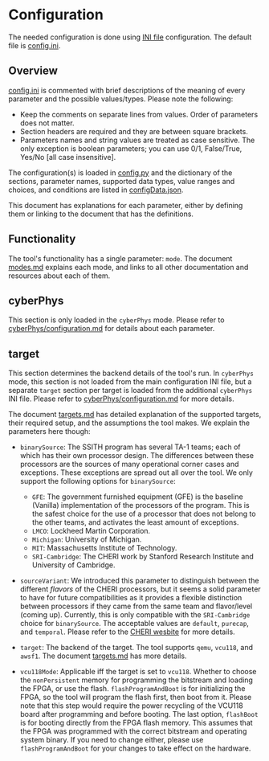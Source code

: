 # Configuration #

The needed configuration is done using [INI
file](https://en.wikipedia.org/wiki/INI_file) configuration. The
default file is [config.ini](../../config.ini).

## Overview ##

[config.ini](./config.ini) is commented with brief descriptions of
the meaning of every parameter and the possible values/types. Please note the following:
  - Keep the comments on separate lines from values. Order of
    parameters does not matter.
  - Section headers are required and they are between square brackets.
  - Parameters names and string values are treated as case sensitive. The only exception is boolean parameters; you can use 0/1, False/True, Yes/No [all case insensitive].

The configuration(s) is loaded in [config.py](../../fett/base/config.py) and the dictionary of the sections, parameter names, supported data types, value ranges and choices, and conditions are listed in [configData.json](../../fett/base/utils/configData.json).

This document has explanations for each parameter, either by defining them or linking to the document that has the definitions.

## Functionality ##

The tool's functionality has a single parameter: `mode`. The document [modes.md](./modes.md) explains each mode, and links to all other documentation and resources about each of them.

## cyberPhys ##

This section is only loaded in the `cyberPhys` mode. Please refer to [cyberPhys/configuration.md](../cyberPhys/configuration.md) for details about each parameter. 

## target ##

This section determines the backend details of the tool's run. In `cyberPhys` mode, this section is not loaded from the main configuration INI file, but a separate `target` section per target is loaded from the additional `cyberPhys` INI file. Please refer to [cyberPhys/configuration.md](../cyberPhys/configuration.md) for more details.

The document [targets.md](./targets.md) has detailed explanation of the supported targets, their required setup, and the assumptions the tool makes. We explain the parameters here though:

- `binarySource`: The SSITH program has several TA-1 teams; each of which has their own processor design. The differences between these processors are the sources of many operational corner cases and exceptions. These exceptions are spread out all over the tool. We only support the following options for `binarySource`:
  - `GFE`: The government furnished equipment (GFE) is the baseline (Vanilla) implementation of the processors of the program. This is the safest choice for the use of a processor that does not belong to the other teams, and activates the least amount of exceptions.
  - `LMCO`: Lockheed Martin Corporation.
  - `Michigan`: University of Michigan.
  - `MIT`: Massachusetts Institute of Technology.
  - `SRI-Cambridge`: The CHERI work by Stanford Research Institute and University of Cambridge.

- `sourceVariant`: We introduced this parameter to distinguish between the different *flavors* of the CHERI processors, but it seems a solid parameter to have for future compatibilities as it provides a flexible distinction between processors if they came from the same team and flavor/level (coming up). Currently, this is only compatible with the `SRI-Cambridge` choice for `binarySource`. The acceptable values are `default`, `purecap`, and `temporal`. Please refer to the [CHERI wesbite](https://www.cl.cam.ac.uk/research/security/ctsrd/cheri/) for more details. 

- `target`: The backend of the target. The tool supports `qemu`, `vcu118`, and `awsf1`. The document [targets.md](./targets.md) has more details.

- `vcu118Mode`: Applicable iff the target is set to `vcu118`. Whether to choose the `nonPersistent` memory for programming the bitstream and loading the FPGA, or use the flash. `flashProgramAndBoot` is for initializing the FPGA, so the tool will program the flash first, then boot from it. Please note that this step would require the power recycling of the VCU118 board after programming and before booting. The last option, `flashBoot` is for booting directly from the FPGA flash memory. This assumes that the FPGA was programmed with the correct bitstream and operating system binary. If you need to change either, please use `flashProgramAndBoot` for your changes to take effect on the hardware.
